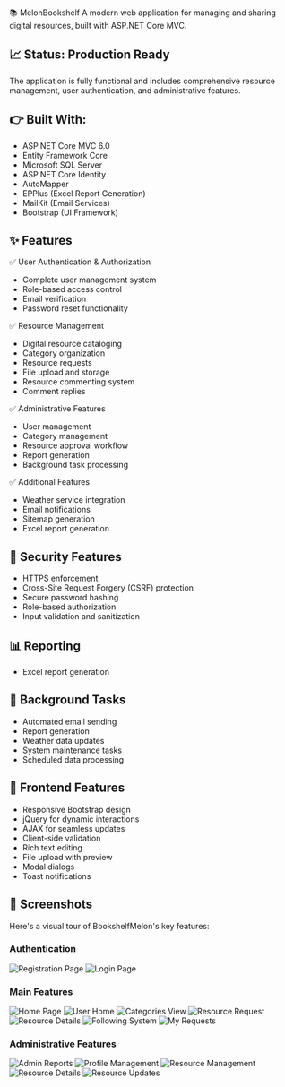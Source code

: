 📚 MelonBookshelf
A modern web application for managing and sharing digital resources, built with ASP.NET Core MVC.

## 📈 Status: Production Ready

The application is fully functional and includes comprehensive resource management, user authentication, and administrative features.

## 👉 Built With:

- ASP.NET Core MVC 6.0
- Entity Framework Core
- Microsoft SQL Server
- ASP.NET Core Identity
- AutoMapper
- EPPlus (Excel Report Generation)
- MailKit (Email Services)
- Bootstrap (UI Framework)

## ✨ Features

✅ User Authentication & Authorization

- Complete user management system
- Role-based access control
- Email verification
- Password reset functionality

✅ Resource Management

- Digital resource cataloging
- Category organization
- Resource requests
- File upload and storage
- Resource commenting system
- Comment replies

✅ Administrative Features

- User management
- Category management
- Resource approval workflow
- Report generation
- Background task processing

✅ Additional Features

- Weather service integration
- Email notifications
- Sitemap generation
- Excel report generation

## 🔐 Security Features

- HTTPS enforcement
- Cross-Site Request Forgery (CSRF) protection
- Secure password hashing
- Role-based authorization
- Input validation and sanitization

## 📊 Reporting

- Excel report generation

## 🔄 Background Tasks

- Automated email sending
- Report generation
- Weather data updates
- System maintenance tasks
- Scheduled data processing

## 🎨 Frontend Features

- Responsive Bootstrap design
- jQuery for dynamic interactions
- AJAX for seamless updates
- Client-side validation
- Rich text editing
- File upload with preview
- Modal dialogs
- Toast notifications


## 📸 Screenshots

Here's a visual tour of BookshelfMelon's key features:

### Authentication

![Registration Page](screenshots/Register.PNG)
![Login Page](screenshots/Login.PNG)

### Main Features

![Home Page](screenshots/Home.PNG)
![User Home](screenshots/HomeUser.PNG)
![Categories View](screenshots/Categories.PNG)
![Resource Request](screenshots/Request.PNG)
![Resource Details](screenshots/Resource.PNG)
![Following System](screenshots/Following.PNG)
![My Requests](screenshots/MyReq.PNG)

### Administrative Features

![Admin Reports](screenshots/AdminReport.PNG)
![Profile Management](screenshots/ProfileDetails.PNG)
![Resource Management](screenshots/Deleting.PNG)
![Resource Details](screenshots/RsourceDe.PNG)
![Resource Updates](screenshots/UpdateRes.PNG)


